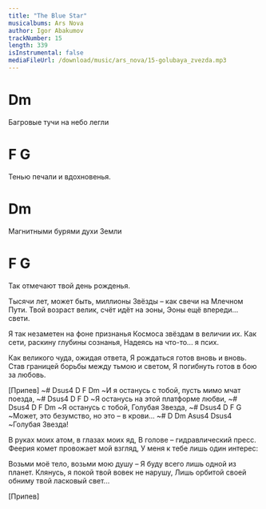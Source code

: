 ```yaml
---
title: "The Blue Star"
musicalbums: Ars Nova
author: Igor Abakumov
trackNumber: 15
length: 339
isInstrumental: false
mediaFileUrl: /download/music/ars_nova/15-golubaya_zvezda.mp3
---
```


#    Dm
Багровые тучи на небо легли
# F           G
Тенью печали и вдохновенья.
#    Dm
Магнитными бурями духи Земли
# F             G
Так отмечают твой день рожденья.

Тысячи лет, может быть, миллионы
Звёзды – как свечи на Млечном Пути.
Твой возраст велик, счёт идёт на эоны,
Эоны ещё впереди... свети.

Я так незаметен на фоне признанья
Космоса звёздам в величии их.
Как сети, раскину глубины сознанья,
Надеясь на что-то... я псих.

Как великого чуда, ожидая ответа,
Я рождаться готов вновь и вновь.
Став границей борьбы между тьмою и светом,
Я погибнуть готов в бою за любовь.

[Припев]
~#       Dsus4      D                F       Dm
~И я останусь с тобой, пусть мимо мчат поезда,
~#     Dsus4    D         F        D
~Я останусь на этой платформе любви,
~#     Dsus4      D        F       Dm
~Я останусь с тобой, Голубая Звезда,
~#       Dsus4  D          F           G
~Может, это безумство, но это – в крови...
~#             D  Dm  Asus4  Dsus4
~Голубая Звезда!

В руках моих атом, в глазах моих яд,
В голове – гидравлический пресс.
Феерия комет провожает мой взгляд,
У меня к тебе лишь один интерес:

Возьми моё тело, возьми мою душу –
Я буду всего лишь одной из планет.
Клянусь, я покой твой вовек не нарушу,
Лишь орбитой своей обниму твой ласковый свет... 

[Припев]

